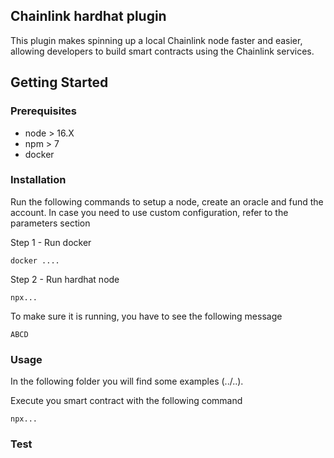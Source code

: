 ## Chainlink hardhat plugin
 
This plugin makes spinning up a local Chainlink node faster and easier, allowing developers to build smart contracts using the Chainlink services.
 
## Getting Started
 
### Prerequisites
 
- node > 16.X
- npm > 7
- docker
 
### Installation
 
Run the following commands to setup a node, create an oracle and fund the account.
In case you need to use custom configuration, refer to the parameters section
 
Step 1 - Run docker
 
```console
docker ....
```
 
Step 2 - Run hardhat node
 
```console
npx...
```
 
To make sure it is running, you have to see the following message
```console
ABCD
```
 
### Usage
 
In the following folder you will find some examples (../..).
 
Execute you smart contract with the following command
 
```console
npx...
```
 
 
 
 
### Test


